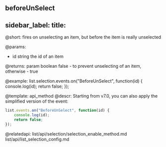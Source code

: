 beforeUnSelect
---
sidebar_label: 
title: 
---          

@short: fires on unselecting an item, but before the item is really unselected


@params:
- id    string  the id of an item

@returns:
param   boolean     false - to prevent unselecting of an item, otherwise - true


@example:
list.selection.events.on("BeforeUnSelect", function(id) {
    console.log(id);
    return false;
});

@template: api_method
@descr:
Starting from v7.0, you can also apply the simplified version of the event:

~~~js
list.events.on("BeforeUnSelect", function(id) {
    console.log(id);
    return false;
});
~~~

@relatedapi: 
list/api/selection/selection_enable_method.md
list/api/list_selection_config.md 





